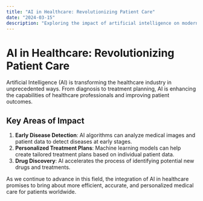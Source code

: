 ```yaml
---
title: "AI in Healthcare: Revolutionizing Patient Care"
date: "2024-03-15"
description: "Exploring the impact of artificial intelligence on modern healthcare practices"
---
```


# AI in Healthcare: Revolutionizing Patient Care

Artificial Intelligence (AI) is transforming the healthcare industry in unprecedented ways. From diagnosis to treatment planning, AI is enhancing the capabilities of healthcare professionals and improving patient outcomes.

## Key Areas of Impact

1. **Early Disease Detection**: AI algorithms can analyze medical images and patient data to detect diseases at early stages.
2. **Personalized Treatment Plans**: Machine learning models can help create tailored treatment plans based on individual patient data.
3. **Drug Discovery**: AI accelerates the process of identifying potential new drugs and treatments.

As we continue to advance in this field, the integration of AI in healthcare promises to bring about more efficient, accurate, and personalized medical care for patients worldwide.